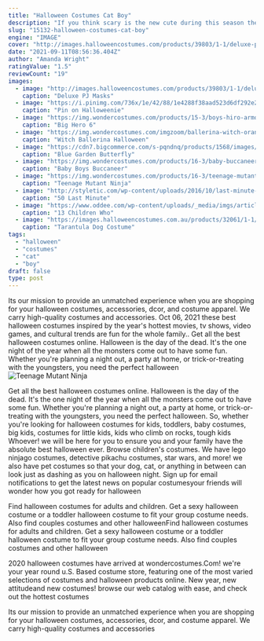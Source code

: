```yaml
---
title: "Halloween Costumes Cat Boy"
description: "If you think scary is the new cute during this season then look through goblin costume child, scary baby halloween costumes or baby boy witch costume. We have the classic scary costumes, beetlejuice halloween"
slug: "15132-halloween-costumes-cat-boy"
engine: "IMAGE"
cover: "http://images.halloweencostumes.com/products/39803/1-1/deluxe-pj-masks-cat-boy-costume.jpg"
date: "2021-09-11T08:56:36.404Z"
author: "Amanda Wright"
ratingValue: "1.5"
reviewCount: "19"
images:
  - image: "http://images.halloweencostumes.com/products/39803/1-1/deluxe-pj-masks-cat-boy-costume.jpg"
    caption: "Deluxe PJ Masks"
  - image: "https://i.pinimg.com/736x/1e/42/88/1e4288f38aad523d6df292e20d71a90d--sexy-halloween-halloween-.jpg"
    caption: "Pin on Halloweenie"
  - image: "https://img.wondercostumes.com/products/15-3/boys-hiro-armor-chest-costume.jpg"
    caption: "Big Hero 6"
  - image: "https://img.wondercostumes.com/imgzoom/ballerina-witch-orange-3t4t-81tl.jpg"
    caption: "Witch Ballerina Halloween"
  - image: "https://cdn7.bigcommerce.com/s-pqndnq/products/1568/images/13032/R4184_a__06268.1413626731.400.600.jpg?c=2"
    caption: "Blue Garden Butterfly"
  - image: "https://img.wondercostumes.com/products/16-3/baby-buccaneer-costume.jpg"
    caption: "Baby Boys Buccaneer"
  - image: "https://img.wondercostumes.com/products/16-3/teenage-mutant-ninja-turtles-2-boys-costume.jpg"
    caption: "Teenage Mutant Ninja"
  - image: "http://styletic.com/wp-content/uploads/2016/10/last-minute-halloween-costumes/44-last-minute-halloween-costume-ideas.jpg"
    caption: "50 Last Minute"
  - image: "https://www.oddee.com/wp-content/uploads/_media/imgs/articles2/a99852_kid-halloween_11-corpse-bride.jpg"
    caption: "13 Children Who"
  - image: "https://images.halloweencostumes.com.au/products/32061/1-1/tarantula-dog-costume.jpg"
    caption: "Tarantula Dog Costume"
tags:
  - "halloween"
  - "costumes"
  - "cat"
  - "boy"
draft: false
type: post
---
```


Its our mission to provide an unmatched experience when you are shopping for your halloween costumes, accessories, dcor, and costume apparel. We carry high-quality costumes and accessories. Oct 06, 2021 these best halloween costumes inspired by the year's hottest movies, tv shows, video games, and cultural trends are fun for the whole family.. Get all the best halloween costumes online. Halloween is the day of the dead. It's the one night of the year when all the monsters come out to have some fun. Whether you're planning a night out, a party at home, or trick-or-treating with the youngsters, you need the perfect halloween
![Teenage Mutant Ninja](https://img.wondercostumes.com/products/16-3/teenage-mutant-ninja-turtles-2-boys-costume.jpg "Teenage Mutant Ninja")

Get all the best halloween costumes online. Halloween is the day of the dead. It&#39;s the one night of the year when all the monsters come out to have some fun. Whether you&#39;re planning a night out, a party at home, or trick-or-treating with the youngsters, you need the perfect halloween. So, whether you&#39;re looking for halloween costumes for kids, toddlers, baby costumes, big kids, costumes for little kids, kids who climb on rocks, tough kids Whoever! we will be here for you to ensure you and your family have the absolute best halloween ever. Browse children&#39;s costumes. We have lego ninjago costumes, detective pikachu costumes, star wars, and more! we also have pet costumes so that your dog, cat, or anything in between can look just as dashing as you on halloween night. Sign up for email notifications to get the latest news on popular costumesyour friends will wonder how you got ready for halloween
<!--inArticleAds-->

<!--galleryOne-->

Find halloween costumes for adults and children. Get a sexy halloween costume or a toddler halloween costume to fit your group costume needs. Also find couples costumes and other halloweenFind halloween costumes for adults and children. Get a sexy halloween costume or a toddler halloween costume to fit your group costume needs. Also find couples costumes and other halloween
<!--inArticleAds-->

<!--galleryTwo-->

2020 halloween costumes have arrived at wondercostumes.Com! we're your year round u.S. Based costume store, featuring one of the most varied selections of costumes and halloween products online. New year, new attitudeand new costumes! browse our web catalog with ease, and check out the hottest costumes
<!--galleryThree-->

Its our mission to provide an unmatched experience when you are shopping for your halloween costumes, accessories, dcor, and costume apparel. We carry high-quality costumes and accessories